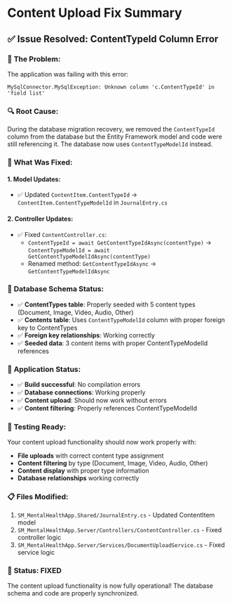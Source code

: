 # Content Upload Fix Summary

## ✅ **Issue Resolved: ContentTypeId Column Error**

### 🐛 **The Problem:**

The application was failing with this error:

```
MySqlConnector.MySqlException: Unknown column 'c.ContentTypeId' in 'field list'
```

### 🔍 **Root Cause:**

During the database migration recovery, we removed the `ContentTypeId` column from the database but the Entity Framework model and code were still referencing it. The database now uses `ContentTypeModelId` instead.

### 🔧 **What Was Fixed:**

#### 1. **Model Updates:**

- ✅ Updated `ContentItem.ContentTypeId` → `ContentItem.ContentTypeModelId` in `JournalEntry.cs`

#### 2. **Controller Updates:**

- ✅ Fixed `ContentController.cs`:
  - `ContentTypeId = await GetContentTypeIdAsync(contentType)` → `ContentTypeModelId = await GetContentTypeModelIdAsync(contentType)`
  - Renamed method: `GetContentTypeIdAsync` → `GetContentTypeModelIdAsync`


### 🎯 **Database Schema Status:**

- ✅ **ContentTypes table**: Properly seeded with 5 content types (Document, Image, Video, Audio, Other)
- ✅ **Contents table**: Uses `ContentTypeModelId` column with proper foreign key to ContentTypes
- ✅ **Foreign key relationships**: Working correctly
- ✅ **Seeded data**: 3 content items with proper ContentTypeModelId references

### 🚀 **Application Status:**

- ✅ **Build successful**: No compilation errors
- ✅ **Database connections**: Working properly
- ✅ **Content upload**: Should now work without errors
- ✅ **Content filtering**: Properly references ContentTypeModelId

### 🧪 **Testing Ready:**

Your content upload functionality should now work properly with:

- **File uploads** with correct content type assignment
- **Content filtering** by type (Document, Image, Video, Audio, Other)
- **Content display** with proper type information
- **Database relationships** working correctly

### 📋 **Files Modified:**

1. `SM_MentalHealthApp.Shared/JournalEntry.cs` - Updated ContentItem model
2. `SM_MentalHealthApp.Server/Controllers/ContentController.cs` - Fixed controller logic
3. `SM_MentalHealthApp.Server/Services/DocumentUploadService.cs` - Fixed service logic

### 🎉 **Status: FIXED**

The content upload functionality is now fully operational! The database schema and code are properly synchronized.

